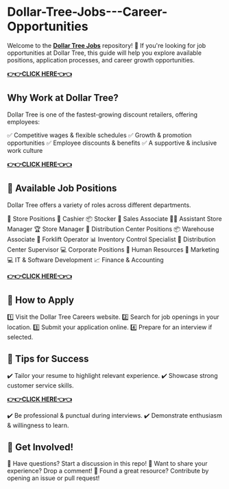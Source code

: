 # Dollar-Tree-Jobs---Career-Opportunities
Welcome to the **[Dollar Tree Jobs](https://offer.tcpfast.com/dollar-tree-jobs/)** repository! 🚀 If you're looking for job opportunities at Dollar Tree, this guide will help you explore available positions, application processes, and career growth opportunities.

**[👉👉CLICK HERE👈👈](https://offer.tcpfast.com/dollar-tree-jobs/)**

## Why Work at Dollar Tree?
Dollar Tree is one of the fastest-growing discount retailers, offering employees:

✅ Competitive wages & flexible schedules
✅ Growth & promotion opportunities
✅ Employee discounts & benefits
✅ A supportive & inclusive work culture


**[👉👉CLICK HERE👈👈](https://offer.tcpfast.com/dollar-tree-jobs/)**

## 🏢 Available Job Positions
Dollar Tree offers a variety of roles across different departments.

🏬 Store Positions
🛒 Cashier
📦 Stocker
🏪 Sales Associate
👨‍💼 Assistant Store Manager
🏆 Store Manager
🚚 Distribution Center Positions
📦 Warehouse Associate
🚜 Forklift Operator
📊 Inventory Control Specialist
🎯 Distribution Center Supervisor
💻 Corporate Positions
🏢 Human Resources
🎯 Marketing
💻 IT & Software Development
📈 Finance & Accounting

**[👉👉CLICK HERE👈👈](https://offer.tcpfast.com/dollar-tree-jobs/)**

## 📌 How to Apply
1️⃣ Visit the Dollar Tree Careers website.
2️⃣ Search for job openings in your location.
3️⃣ Submit your application online.
4️⃣ Prepare for an interview if selected.

## 🚀 Tips for Success
✔️ Tailor your resume to highlight relevant experience.
✔️ Showcase strong customer service skills.

**[👉👉CLICK HERE👈👈](https://offer.tcpfast.com/dollar-tree-jobs/)**

✔️ Be professional & punctual during interviews.
✔️ Demonstrate enthusiasm & willingness to learn.

## 💬 Get Involved!
🔹 Have questions? Start a discussion in this repo!
🔹 Want to share your experience? Drop a comment!
🔹 Found a great resource? Contribute by opening an issue or pull request!
